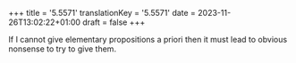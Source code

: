 +++
title = '5.5571'
translationKey = '5.5571'
date = 2023-11-26T13:02:22+01:00
draft = false
+++

If I cannot give elementary propositions a priori then it must lead to obvious nonsense to try to give them.
